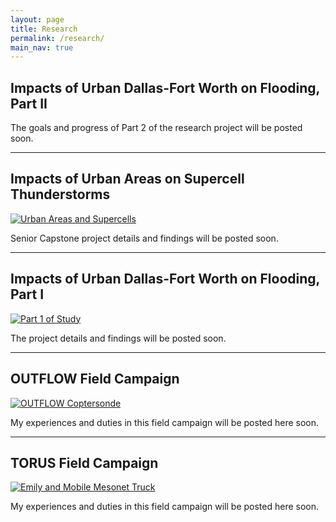 ```yaml
---
layout: page
title: Research
permalink: /research/
main_nav: true
---
```


<h2 id="headings">Impacts of Urban Dallas-Fort Worth on Flooding, Part II</h2>
<p>The goals and progress of Part 2 of the research project will be posted soon.</p>

<hr>

<h2 id="headings">Impacts of Urban Areas on Supercell Thunderstorms</h2>
<a href="{{ site.baseurl }}/research/UrbanSupercells.jpg" data-lightbox="urban-supercells" data-title="Urban Areas and Supercells">
  <img 
    src="{{ site.baseurl }}/research/UrbanSupercells.jpg" 
    alt="Urban Areas and Supercells" 
    title="Urban Areas and Supercells"
    style="width: auto; height:auto;">
</a>
<p> Senior Capstone project details and findings will be posted soon.</p>

<hr>

<h2 id="headings">Impacts of Urban Dallas-Fort Worth on Flooding, Part I</h2>
<a href="{{ site.baseurl }}/research/UHI_Flood1.jpg" data-lightbox="uhi-flood-1" data-title="Dallas-Fort Worth UHI and Flooding, Part 1">
  <img 
    src="{{ site.baseurl }}/research/UHI_Flood1.jpg" 
    alt="Part 1 of Study" 
    title="Part 1 of Study"
    style="width: auto; height:auto;">
</a>
<p> The project details and findings will be posted soon.</p>

<hr>

<h2 id="headings">OUTFLOW Field Campaign</h2>
<a href="{{ site.baseurl }}/research/EKB_5922_UAV_s.jpg" data-lightbox="uav-coptersonde" data-title="OUTFLOW Coptersonde">
  <img 
    src="{{ site.baseurl }}/research/EKB_5922_UAV_s.jpg" 
    alt="OUTFLOW Coptersonde" 
    title="OUTFLOW Coptersonde"
    style="width: auto; height:auto;">
</a>
<p> My experiences and duties in this field campaign will be posted here soon.</p>

<hr>

<h2 id="headings">TORUS Field Campaign</h2>
<a href="{{ site.baseurl }}/research/TORUS_P1.JPG" data-lightbox="uav-coptersonde" data-title="Emily and Probe 1">
  <img 
    src="{{ site.baseurl }}/research/TORUS_P1.JPG" 
    alt="Emily and Mobile Mesonet Truck" 
    title="Emily and Mobile Mesonet Truck"
    style="width: auto; height:auto;">
</a>
<p> My experiences and duties in this field campaign will be posted here soon.</p>
